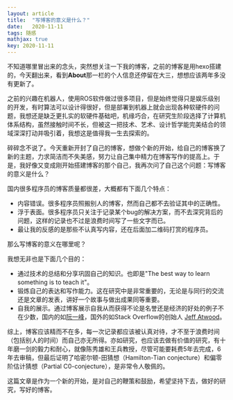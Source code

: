 ```yaml
---
layout: article
title:  "写博客的意义是什么？"
date:   2020-11-11
tags: 随感
mathjax: true
key: 2020-11-11
---
```

不知道哪里冒出来的念头，突然想关注一下我的博客，之前的博客是用hexo搭建的，今天翻出来，看到**About**那一栏的个人信息还停留在大三，想想应该两年多没有更新了。

之前的兴趣在机器人，使用ROS软件做过很多项目，但是始终觉得只是娱乐级别的开发，有时算法可以设计得很好，但是部署到机器上就会出现各种软硬件的问题，我想还是缺乏更扎实的软硬件基础吧，机缘巧合，在研究生阶段选择了计算机体系结构，虽然接触时间不长，但被这一把技术、艺术、设计哲学能完美结合的领域深深打动并吸引着，我想这是值得我一生去探索的。

碎碎念不说了。今天重新开封了自己的博客，想做个新的开始，给自己的博客换了新的主题，力求简洁而不失美感，努力让自己集中精力在博客写作的提高上。于是，我好像又变成刚开始搭建博客的那个自己，我再次问了自己这个问题：写博客的意义是什么？

国内很多程序员的博客质量都很差，大概都有下面几个特点：
- 内容错误。很多程序员照搬别人的博客，然而自己都不去验证其中的正确性。
- 浮于表面。很多程序员只关注于记录某个bug的解决方案，而不去深究背后的问题，这样的记录也不过是浪费时间写了一些文字而已。
- 最让我的反感的是那些不认真写内容，还在后面加二维码打赏的程序员。

那么写博客的意义在哪里呢？

我想无非也是下面几个目的：
- 通过技术的总结和分享巩固自己的知识。也即是"The best way to learn something is to teach it"。
- 锻炼自己的表达和写作能力。这在研究中是非常重要的，无论是与同行的交流还是文章的发表，讲好一个故事与做出成果同等重要。
- 自我的展示。通过博客展示自我从而获得不论是名誉还是经济的好处的例子不在少数，国内的如[阮一峰](http://www.ruanyifeng.com/blog/)，国外的如Stack Overflow的创始人 [Jeff Atwood](https://blog.codinghorror.com/)。

综上，博客应该精而不在多，每一次记录都应该被认真对待，才不至于浪费时间（包括别人的时间）而自己亦无所得。亦如研究，也应该去做有价值的研究，有十年磨一剑的毅力和耐心，就像陈秀雄和王兵教授，尽管可能要耗费5年去完成，6年去审稿，但最后证明了哈密尔顿-田猜想（Hamilton-Tian conjecture）和偏零阶估计猜想（Partial C0-conjecture），是非常令人敬佩的。

这篇文章是作为一个新的开始，是对自己的鞭策和鼓励，希望坚持下去，做好的研究，写好的博客。
